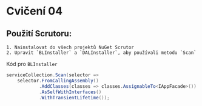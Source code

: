 # Cvičení 04

## Použití Scrutoru:
    1. Nainstalovat do všech projektů NuGet Scrutor
    2. Upravit `BLInstaller` a `DALInstaller`, aby používali metodu `Scan`

Kód pro `BLInstaller`
```csharp
serviceCollection.Scan(selector =>
    selector.FromCallingAssembly()
            .AddClasses(classes => classes.AssignableTo<IAppFacade>())
            .AsSelfWithInterfaces()
            .WithTransientLifetime());
```